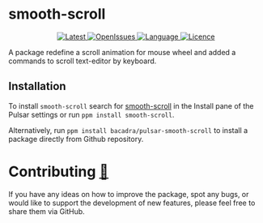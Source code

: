 # smooth-scroll

<p align="center">
  <a href="https://github.com/bacadra/pulsar-smooth-scroll/tags">
  <img src="https://img.shields.io/github/v/tag/bacadra/pulsar-smooth-scroll?style=for-the-badge&label=Latest&color=blue" alt="Latest">
  </a>
  <a href="https://github.com/bacadra/pulsar-smooth-scroll/issues">
  <img src="https://img.shields.io/github/issues-raw/bacadra/pulsar-smooth-scroll?style=for-the-badge&color=blue" alt="OpenIssues">
  </a>
  <a href="https://github.com/bacadra/pulsar-smooth-scroll/blob/master/package.json">
  <img src="https://img.shields.io/github/languages/top/bacadra/pulsar-smooth-scroll?style=for-the-badge&color=blue" alt="Language">
  </a>
  <a href="https://github.com/bacadra/pulsar-smooth-scroll/blob/master/LICENSE">
  <img src="https://img.shields.io/github/license/bacadra/pulsar-smooth-scroll?style=for-the-badge&color=blue" alt="Licence">
  </a>
</p>

A package redefine a scroll animation for mouse wheel and added a commands to scroll text-editor by keyboard.

## Installation

To install `smooth-scroll` search for [smooth-scroll](https://web.pulsar-edit.dev/packages/smooth-scroll) in the Install pane of the Pulsar settings or run `ppm install smooth-scroll`.

Alternatively, run `ppm install bacadra/pulsar-smooth-scroll` to install a package directly from Github repository.

# Contributing [🍺](https://www.buymeacoffee.com/asiloisad)

If you have any ideas on how to improve the package, spot any bugs, or would like to support the development of new features, please feel free to share them via GitHub.
